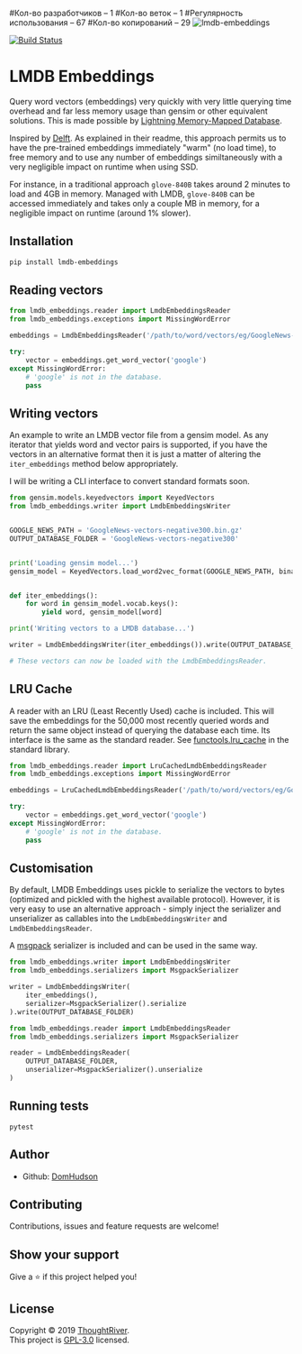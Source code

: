 #Кол-во разработчиков – 1
#Кол-во веток – 1
#Регулярность использования – 67
#Кол-во копирований – 29
![lmdb-embeddings](https://socialify.git.ci/ThoughtRiver/lmdb-embeddings/image?description=1&font=Raleway&forks=1&language=1&logo=https%3A%2F%2Fuser-images.githubusercontent.com%2F10864294%2F29792093-382146cc-8c37-11e7-9e70-6f71b3d0800b.png&owner=1&pattern=Plus&stargazers=1&theme=Light)

[![Build Status](https://travis-ci.org/ThoughtRiver/lmdb-embeddings.svg?branch=master)](https://travis-ci.org/ThoughtRiver/lmdb-embeddings)

# LMDB Embeddings
Query word vectors (embeddings) very quickly with very little querying time overhead and far less memory usage than gensim or other equivalent solutions. This is made possible by [Lightning Memory-Mapped Database](https://en.wikipedia.org/wiki/Lightning_Memory-Mapped_Database).

Inspired by [Delft](https://github.com/kermitt2/delft). As explained in their readme, this approach permits us to have the pre-trained embeddings immediately "warm" (no load time), to free memory and to use any number of embeddings similtaneously with a very negligible impact on runtime when using SSD.

For instance, in a traditional approach `glove-840B` takes around 2 minutes to load and 4GB in memory. Managed with LMDB, `glove-840B` can be accessed immediately and takes only a couple MB in memory, for a negligible impact on runtime (around 1% slower).

## Installation
```bash
pip install lmdb-embeddings
```
## Reading vectors
```python
from lmdb_embeddings.reader import LmdbEmbeddingsReader
from lmdb_embeddings.exceptions import MissingWordError

embeddings = LmdbEmbeddingsReader('/path/to/word/vectors/eg/GoogleNews-vectors-negative300')

try:
    vector = embeddings.get_word_vector('google')
except MissingWordError:
    # 'google' is not in the database.
    pass
```

## Writing vectors
An example to write an LMDB vector file from a gensim model. As any iterator that yields word and vector pairs is supported, if you have the vectors in an alternative format then it is just a matter of altering the `iter_embeddings` method below appropriately.

I will be writing a CLI interface to convert standard formats soon.

```python
from gensim.models.keyedvectors import KeyedVectors
from lmdb_embeddings.writer import LmdbEmbeddingsWriter


GOOGLE_NEWS_PATH = 'GoogleNews-vectors-negative300.bin.gz'
OUTPUT_DATABASE_FOLDER = 'GoogleNews-vectors-negative300'


print('Loading gensim model...')
gensim_model = KeyedVectors.load_word2vec_format(GOOGLE_NEWS_PATH, binary=True)


def iter_embeddings():
    for word in gensim_model.vocab.keys():
        yield word, gensim_model[word]

print('Writing vectors to a LMDB database...')

writer = LmdbEmbeddingsWriter(iter_embeddings()).write(OUTPUT_DATABASE_FOLDER)

# These vectors can now be loaded with the LmdbEmbeddingsReader.
```

## LRU Cache
A reader with an LRU (Least Recently Used) cache is included. This will save the embeddings for the 50,000 most recently queried words and return the same object instead of querying the database each time. Its interface is the same as the standard reader.
See [functools.lru_cache](https://docs.python.org/3/library/functools.html#functools.lru_cache) in the standard library.

```python
from lmdb_embeddings.reader import LruCachedLmdbEmbeddingsReader
from lmdb_embeddings.exceptions import MissingWordError

embeddings = LruCachedLmdbEmbeddingsReader('/path/to/word/vectors/eg/GoogleNews-vectors-negative300')

try:
    vector = embeddings.get_word_vector('google')
except MissingWordError:
    # 'google' is not in the database.
    pass
```

## Customisation
By default, LMDB Embeddings uses pickle to serialize the vectors to bytes (optimized and pickled with the highest available protocol). However, it is very easy to use an alternative approach - simply inject the serializer and unserializer as callables into the `LmdbEmbeddingsWriter` and `LmdbEmbeddingsReader`.

A [msgpack](https://msgpack.org/index.html) serializer is included and can be used in the same way.

```python
from lmdb_embeddings.writer import LmdbEmbeddingsWriter
from lmdb_embeddings.serializers import MsgpackSerializer

writer = LmdbEmbeddingsWriter(
    iter_embeddings(),
    serializer=MsgpackSerializer().serialize
).write(OUTPUT_DATABASE_FOLDER)
```

```python
from lmdb_embeddings.reader import LmdbEmbeddingsReader
from lmdb_embeddings.serializers import MsgpackSerializer

reader = LmdbEmbeddingsReader(
    OUTPUT_DATABASE_FOLDER,
    unserializer=MsgpackSerializer().unserialize
)
```

## Running tests
```
pytest
```

## Author

- Github: [DomHudson](https://github.com/DomHudson)

## Contributing

Contributions, issues and feature requests are welcome!

## Show your support

Give a ⭐️ if this project helped you!

## License

Copyright © 2019 [ThoughtRiver](https://github.com/thoughtriver). <br />
This project is [GPL-3.0](https://github.com/ThoughtRiver/lmdb-embeddings/blob/master/LICENSE) licensed.
